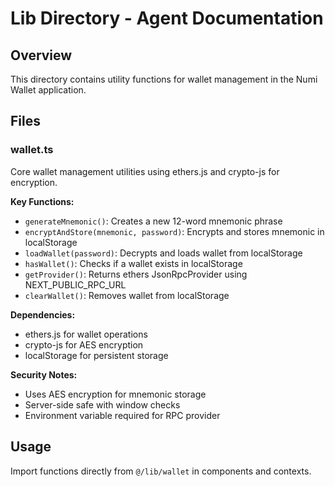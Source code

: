 # Lib Directory - Agent Documentation

## Overview
This directory contains utility functions for wallet management in the Numi Wallet application.

## Files

### wallet.ts
Core wallet management utilities using ethers.js and crypto-js for encryption.

**Key Functions:**
- `generateMnemonic()`: Creates a new 12-word mnemonic phrase
- `encryptAndStore(mnemonic, password)`: Encrypts and stores mnemonic in localStorage
- `loadWallet(password)`: Decrypts and loads wallet from localStorage
- `hasWallet()`: Checks if a wallet exists in localStorage
- `getProvider()`: Returns ethers JsonRpcProvider using NEXT_PUBLIC_RPC_URL
- `clearWallet()`: Removes wallet from localStorage

**Dependencies:**
- ethers.js for wallet operations
- crypto-js for AES encryption
- localStorage for persistent storage

**Security Notes:**
- Uses AES encryption for mnemonic storage
- Server-side safe with window checks
- Environment variable required for RPC provider

## Usage
Import functions directly from `@/lib/wallet` in components and contexts. 